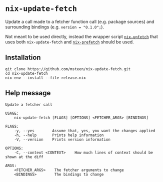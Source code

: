 `nix-update-fetch`
===

Update a call made to a fetcher function call (e.g. package sources) and surrounding bindings (e.g. `version = "0.1.0";`).

Not meant to be used directly, instead the wrapper script [`nix-upfetch`](https://github.com/msteen/nix-upfetch) that uses both `nix-update-fetch` and [`nix-prefetch`](https://github.com/msteen/nix-prefetch) should be used.

Installation
---

```
git clone https://github.com/msteen/nix-update-fetch.git
cd nix-update-fetch
nix-env --install --file release.nix
```

Help message
---

```
Update a fetcher call

USAGE:
    nix-update-fetch [FLAGS] [OPTIONS] <FETCHER_ARGS> [BINDINGS]

FLAGS:
    -y, --yes        Assume that, yes, you want the changes applied
    -h, --help       Prints help information
    -V, --version    Prints version information

OPTIONS:
    -C, --context <CONTEXT>    How much lines of context should be shown at the diff

ARGS:
    <FETCHER_ARGS>    The fetcher arguments to change
    <BINDINGS>        The bindings to change
```
